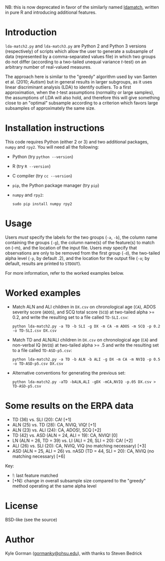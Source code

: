 NB: this is now deprecated in favor of the similarly named [ldamatch](https://github.com/cslu-nlp/ldamatch), written in pure R and introducing additional features.

Introduction
============

`lda-match2.py` and `lda-match3.py` are Python 2 and Python 3 versions 
(respectively) of scripts which allow the user to generate a subsample of 
data (represented by a comma-separated values file) in which two groups do
not differ (according to a two-tailed unequal variance _t_-test) on an 
arbitrary number of real-valued measures.

The approach here is similar to the "greedy" algorithm used by van Santen
et al. (2010; _Autism_) but in general results in larger subgroups, as it
uses linear discriminant analysis (LDA) to identify outliers. To a first
approximation, when the _t_-test assumptions (normality or large samples),
the assumptions of LDA will also hold, and therefore this will give
something close to an "optimal" subsample according to a criterion which 
favors large subsamples of approximately the same size.

Installation instructions
=========================

This code requires Python (either 2 or 3) and two additional packages, 
`numpy` and `rpy2`. You will need all the following:

* Python (try `python --version`) 
* R (try `R --version`)
* C compiler (try `cc --version`)
* `pip`, the Python package manager (try `pip`)
* `numpy` and `rpy2`:

    `sudo pip install numpy rpy2`

Usage
=====

Users _must_ specify the labels for the two groups (`-a`, `-b`), the 
column name containing the groups (`-g`), the column name(s) of the 
feature(s) to match on (-m), and the location of the input file. Users 
_may_ specify that observations are only to be removed from the first 
group (`-d`), the two-tailed alpha level (`-p`, by default .2), and the location for the output file (`-o`; by default, results are printed to 
`STDOUT`).

For more information, refer to the worked examples below.

Worked examples
===============

* Match ALN and ALI children in `DX.csv` on chronological age (`CA`), ADOS severity score (`ADOS`), and SCQ total score (`SCQ`) at two-tailed alpha >= 0.2, and write the resulting set to a file called `TD-SLI.csv`:

    `python lda-match2.py -a TD -b SLI -g DX -m CA -m ADOS -m SCQ -p 0.2 -o TD-SLI.csv DX.csv`

* Match TD and ALN/ALI children in `DX.csv` on chronological age (`CA`) and non-verbal IQ (`NVIQ`) at two-tailed alpha >= .5 and write the resulting set to a file called `TD-ASD-p5.csv`:

    `python lda-match2.py -a TD -b ALN -b ALI -g DX -m CA -m NVIQ -p 0.5 -o TD-ASD-p5.csv DX.csv`

* Alternative conventions for generating the previous set:
    
    `python lda-match2.py -aTD -bALN,ALI -gDX -mCA,NVIQ -p.05 DX.csv > TD-ASD-p5.csv`

Some results on the ERPA data
=============================

* TD (36) vs. SLI (20): CA! [+1]
* ALN (25) vs. TD (28): CA, NVIQ, VIQ! [+1]
* ALN (23) vs. ALI (24): CA, ADOS!, SCQ [+2]
* TD (42) vs. ASD (ALN = 24, ALI = 19): CA, NVIQ! [0]
* LN (ALN = 26, TD = 39) vs. LI (ALI = 26, SLI = 20): CA! [+2]
* ALI (26) vs. SLI (20): CA, NVIQ, VIQ (no matching necessary) [+3]
* ASD (ALN = 25, ALI = 26) vs. nASD (TD = 44, SLI = 20): CA, NVIQ (no matching necessary) [+6]

Key:

* !: last feature matched
* \[+N\]: change in overall subsample size compared to the "greedy" method
operating at the same alpha level

License
=======

BSD-like (see the source)

Author
======

Kyle Gorman (<gormanky@ohsu.edu>), with thanks to Steven Bedrick
